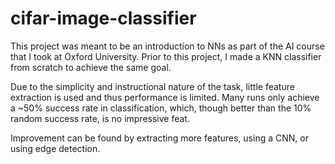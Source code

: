 # cifar-image-classifier
This project was meant to be an introduction to NNs as part of the AI course that I took at Oxford University. Prior to this project, I made a KNN classifier from scratch to achieve the same goal.

Due to the simplicity and instructional nature of the task, little feature extraction is used and thus performance is limited. Many runs only achieve a ~50% success rate in classification, which, though better than the 10% random success rate, is no impressive feat.

Improvement can be found by extracting more features, using a CNN, or using edge detection.
